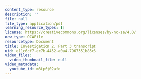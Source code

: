 ```yaml
---
content_type: resource
description: ''
file: null
file_type: application/pdf
learning_resource_types: []
license: https://creativecommons.org/licenses/by-nc-sa/4.0/
ocw_type: OCWFile
resourcetype: Document
title: Investigation 2, Part 3 transcript
uid: e11c6cf7-ec7b-4452-a0a4-7967351b85c6
video_files:
  video_thumbnail_file: null
video_metadata:
  youtube_id: m3Lp6j02afo
---
```

